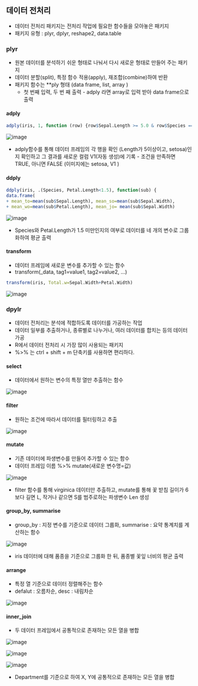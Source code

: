 ## 데이터 전처리

- 데이터 전처리 패키지는 전처리 작업에 필요한 함수들을 모아놓은 패키지 
- 패키지 유형 : plyr, dplyr, reshape2, data.table

### plyr

- 원본 데이터를 분석하기 쉬운 형태로 나눠서 다시 새로운 형태로 만들어 주는 패키지 
- 데이터 분할(split), 특정 함수 적용(apply), 재조합(combine)하여 반환 
- 패키지 함수는 **ply 형태 (data frame, list, array )
  - 첫 번째 입력, 두 번 째 출력 - adply 라면 array로 입력 받아 data frame으로 출력  



#### adply

```R
adply(iris, 1, function (row) {row$Sepal.Length >= 5.0 & row$Species == "setosa"})
```

![image](https://user-images.githubusercontent.com/81945553/142166705-922612ab-e1c5-4484-a1ee-55b298edd98e.png)

- adply함수를 통해 데이터 프레임의 각 행을 확인 (Length가 5이상이고, setosa)인지 확인하고 그 결과를 새로운 컬럼 V1(자동 생성)에 기록 - 조건을 만족하면 TRUE, 아니면 FALSE (이미지에는 setosa, V1 )



#### ddply

```R
ddply(iris, .(Species, Petal.Length<1.5), function(sub) {
data.frame(
+ mean_to=mean(sub$Sepal.Length), mean_so=mean(sub$Sepal.Width), 
+ mean_wo=mean(sub$Petal.Length), mean_jo= mean(sub$Sepal.Width)                         + )})
```

![image](https://user-images.githubusercontent.com/81945553/142167220-150cba30-a1c7-4d0f-9209-202f06aacdc1.png)

- Species와 Petal.Length가 1.5 미만인지의 여부로 데이터를 네 개의 변수로 그룹화하여 평균 출력 



#### transform

- 데이터 프레임에 새로운 변수를 추가할 수 있는 함수 
- transform(_data, tag1=value1, tag2=value2, ...)

```R
transform(iris, Total.w=Sepal.Width+Petal.Width)
```

![image](https://user-images.githubusercontent.com/81945553/142169663-1dfc0f80-a05b-4004-ba43-065c584a7cad.png)



### dpylr

- 데이터 전처리는 분석에 적합하도록 데이터를 가공하는 작업 
- 데이터 일부를 추출하거나, 종류별로 나누거나, 여러 데이터를 합치는 등의 데이터 가공 
- R에서 데이터 전처리 시 가장 많이 사용되는 패키지 
- %>% 는 ctrl + shift + m 단축키를 사용하면 편리하다. 

#### select

- 데이터에서 원하는 변수의 특정 열만 추출하는 함수 

![image](https://user-images.githubusercontent.com/81945553/142171203-d77af0aa-ce00-4edc-9765-d87c264b7c96.png)

#### filter

- 원하는 조건에 따라서 데이터를 필터링하고 추출 

![image](https://user-images.githubusercontent.com/81945553/142171493-826eea8a-dc6e-4654-bf9f-52cd0a20b18d.png)



#### mutate

- 기존 데이터에 파생변수를 만들어 추가할 수 있는 함수 
- 데이터 프레임 이름 %>% mutate(새로운 변수명=값) 

![image](https://user-images.githubusercontent.com/81945553/142172025-0e21209e-d19e-4cbe-8474-dbc4bd8ac4bf.png)

- filter 함수를 통해 virginica 데이터만 추출하고, mutate를 통해 꽃 받침 길이가 6보다 길면 L, 작거나 같으면 S를 범주로하는 파생변수 Len 생성 



#### group_by, summarise 

- group_by : 지정 변수를 기준으로 데이터 그룹화, summarise : 요약 통계치를 계산하는 함수 

![image](https://user-images.githubusercontent.com/81945553/142172453-374a91d7-decf-4cc3-a4fd-d6ebf08412c9.png)

- iris 데이터에 대해 품종을 기준으로 그룹화 한 뒤, 품종별 꽃잎 너비의 평균 출력 



#### arrange 

- 특정 열 기준으로 데이터 정렬해주는 함수 
- defalut : 오름차순, desc : 내림차순 

![image](https://user-images.githubusercontent.com/81945553/142172848-977f8964-af9e-4b0d-a100-d63b742acc4c.png)



#### inner_join

- 두 데이터 프레임에서 공통적으로 존재하는 모든 열을 병합 

![image](https://user-images.githubusercontent.com/81945553/142173269-51c7fc01-1114-4693-b2ad-1296761d0e6e.png)

![image](https://user-images.githubusercontent.com/81945553/142173592-4766bae4-5576-4d4d-a04a-ffe97767c1ea.png)

![image](https://user-images.githubusercontent.com/81945553/142173676-3d2f492e-3028-4a1f-9775-57378f92462e.png)

- Department를 기준으로 하여 X, Y에 공통적으로 존재하는 모든 열을 병합 